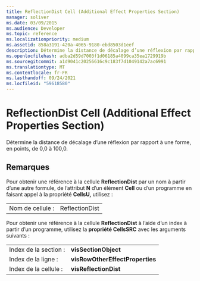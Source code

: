 ```yaml
---
title: ReflectionDist Cell (Additional Effect Properties Section)
manager: soliver
ms.date: 03/09/2015
ms.audience: Developer
ms.topic: reference
ms.localizationpriority: medium
ms.assetid: 858a3191-420a-4065-9180-ebd8503d1eef
description: Détermine la distance de décalage d’une réflexion par rapport à une forme, en points, de 0,0 à 100,0.
ms.openlocfilehash: adba2d59d7003f1d06185a4099ca35ea1729919b
ms.sourcegitcommit: a1d9041c20256616c9c183f7d1049142a7ac6991
ms.translationtype: MT
ms.contentlocale: fr-FR
ms.lasthandoff: 09/24/2021
ms.locfileid: "59618580"
---
```

# <a name="reflectiondist-cell-additional-effect-properties-section"></a>ReflectionDist Cell (Additional Effect Properties Section)

Détermine la distance de décalage d’une réflexion par rapport à une forme, en points, de 0,0 à 100,0. 
  
## <a name="remarks"></a>Remarques

Pour obtenir une référence à la cellule **ReflectionDist** par un nom à partir d’une autre formule, de l’attribut **N** d’un élément **Cell** ou d’un programme en faisant appel à la propriété **CellsU,** utilisez : 
  
|||
|:-----|:-----|
| Nom de cellule :  <br/> | ReflectionDist  <br/> |
   
Pour obtenir une référence à la cellule **ReflectionDist** à l’aide d’un index à partir d’un programme, utilisez la **propriété CellsSRC** avec les arguments suivants : 
  
|||
|:-----|:-----|
| Index de la section :  <br/> |**visSectionObject** <br/> |
| Index de la ligne :  <br/> |**visRowOtherEffectProperties** <br/> |
| Index de la cellule :  <br/> |**visReflectionDist** <br/> |
   

